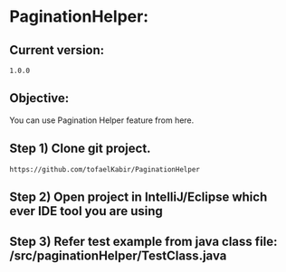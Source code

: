 # PaginationHelper:

## Current version:

    1.0.0
    
## Objective:
You can use Pagination Helper feature from here.

## Step 1) Clone git project.
``` 
https://github.com/tofaelKabir/PaginationHelper
```
## Step 2) Open project in IntelliJ/Eclipse which ever IDE tool you are using

## Step 3) Refer test example from java class file: /src/paginationHelper/TestClass.java
